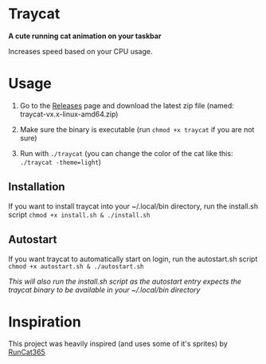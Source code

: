 # Traycat

**A cute running cat animation on your taskbar**

Increases speed based on your CPU usage.

# Usage

1. Go to the [Releases](https://github.com/loissascha/traycat/releases) page and download the latest zip file (named: traycat-vx.x-linux-amd64.zip)

2. Make sure the binary is executable (run `chmod +x traycat` if you are not sure)

3. Run with `./traycat` (you can change the color of the cat like this: `./traycat -theme=light`)

## Installation

If you want to install traycat into your ~/.local/bin directory, run the install.sh script `chmod +x install.sh & ./install.sh`

## Autostart

If you want traycat to automatically start on login, run the autostart.sh script `chmod +x autostart.sh & ./autostart.sh` 

*This will also run the install.sh script as the autostart entry expects the traycat binary to be available in your ~/.local/bin directory*

# Inspiration

This project was heavily inspired (and uses some of it's sprites) by [RunCat365](https://github.com/Kyome22/RunCat365)

